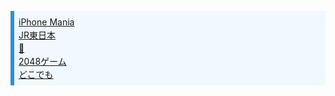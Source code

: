 <ul style="color: #2d8fdd; border-left: solid 6px #2d8fdd; background: #f1f8ff; margin-bottom: 3px; line-height: 1.5; padding: 0.5em; list-style-type: none!important;">
  <li>
    <a href="https://il9feycut.github.io/PWA/Apple/">iPhone Mania</a>
  </li>
  <li>
  <a href="https://il9feycut.github.io/PWA/jreast/">JR東日本</a>
  </li>
  <li>
  <a href="https://il9feycut.github.io/PWA/snake.html">🐍</a>
  </li>
  <li>
  <a href="https://il9feycut.github.io/PWA/2048.html">2048ゲーム</a>
  </li>
  <li>
  <a href="https://il9feycut.github.io/PWA/latest_クームーム.html">どこでも</a>
  </li>
</ul>
